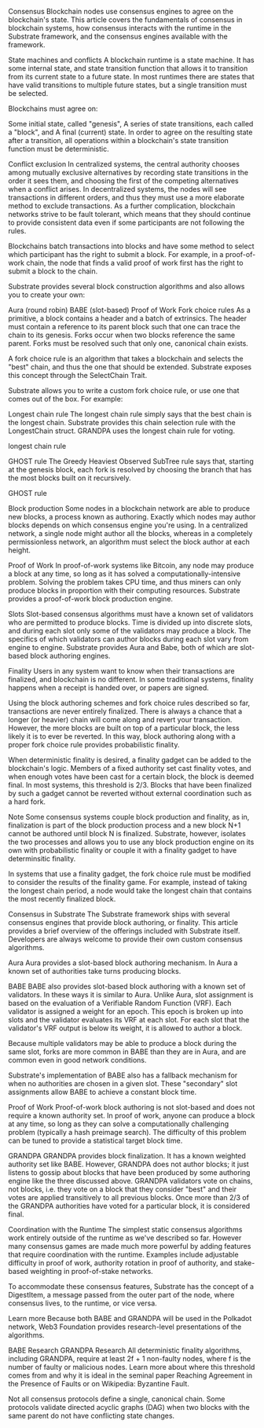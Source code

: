 Consensus
Blockchain nodes use consensus engines to agree on the blockchain's state. This article covers the fundamentals of consensus in blockchain systems, how consensus interacts with the runtime in the Substrate framework, and the consensus engines available with the framework.

State machines and conflicts
A blockchain runtime is a state machine. It has some internal state, and state transition function that allows it to transition from its current state to a future state. In most runtimes there are states that have valid transitions to multiple future states, but a single transition must be selected.

Blockchains must agree on:

Some initial state, called "genesis",
A series of state transitions, each called a "block", and
A final (current) state.
In order to agree on the resulting state after a transition, all operations within a blockchain's state transition function must be deterministic.

Conflict exclusion
In centralized systems, the central authority chooses among mutually exclusive alternatives by recording state transitions in the order it sees them, and choosing the first of the competing alternatives when a conflict arises. In decentralized systems, the nodes will see transactions in different orders, and thus they must use a more elaborate method to exclude transactions. As a further complication, blockchain networks strive to be fault tolerant, which means that they should continue to provide consistent data even if some participants are not following the rules.

Blockchains batch transactions into blocks and have some method to select which participant has the right to submit a block. For example, in a proof-of-work chain, the node that finds a valid proof of work first has the right to submit a block to the chain.

Substrate provides several block construction algorithms and also allows you to create your own:

Aura (round robin)
BABE (slot-based)
Proof of Work
Fork choice rules
As a primitive, a block contains a header and a batch of extrinsics. The header must contain a reference to its parent block such that one can trace the chain to its genesis. Forks occur when two blocks reference the same parent. Forks must be resolved such that only one, canonical chain exists.

A fork choice rule is an algorithm that takes a blockchain and selects the "best" chain, and thus the one that should be extended. Substrate exposes this concept through the SelectChain Trait.

Substrate allows you to write a custom fork choice rule, or use one that comes out of the box. For example:

Longest chain rule
The longest chain rule simply says that the best chain is the longest chain. Substrate provides this chain selection rule with the LongestChain struct. GRANDPA uses the longest chain rule for voting.

longest chain rule

GHOST rule
The Greedy Heaviest Observed SubTree rule says that, starting at the genesis block, each fork is resolved by choosing the branch that has the most blocks built on it recursively.

GHOST rule

Block production
Some nodes in a blockchain network are able to produce new blocks, a process known as authoring. Exactly which nodes may author blocks depends on which consensus engine you're using. In a centralized network, a single node might author all the blocks, whereas in a completely permissionless network, an algorithm must select the block author at each height.

Proof of Work
In proof-of-work systems like Bitcoin, any node may produce a block at any time, so long as it has solved a computationally-intensive problem. Solving the problem takes CPU time, and thus miners can only produce blocks in proportion with their computing resources. Substrate provides a proof-of-work block production engine.

Slots
Slot-based consensus algorithms must have a known set of validators who are permitted to produce blocks. Time is divided up into discrete slots, and during each slot only some of the validators may produce a block. The specifics of which validators can author blocks during each slot vary from engine to engine. Substrate provides Aura and Babe, both of which are slot-based block authoring engines.

Finality
Users in any system want to know when their transactions are finalized, and blockchain is no different. In some traditional systems, finality happens when a receipt is handed over, or papers are signed.

Using the block authoring schemes and fork choice rules described so far, transactions are never entirely finalized. There is always a chance that a longer (or heavier) chain will come along and revert your transaction. However, the more blocks are built on top of a particular block, the less likely it is to ever be reverted. In this way, block authoring along with a proper fork choice rule provides probabilistic finality.

When deterministic finality is desired, a finality gadget can be added to the blockchain's logic. Members of a fixed authority set cast finality votes, and when enough votes have been cast for a certain block, the block is deemed final. In most systems, this threshold is 2/3. Blocks that have been finalized by such a gadget cannot be reverted without external coordination such as a hard fork.

Note
Some consensus systems couple block production and finality, as in, finalization is part of the block production process and a new block N+1 cannot be authored until block N is finalized. Substrate, however, isolates the two processes and allows you to use any block production engine on its own with probabilistic finality or couple it with a finality gadget to have determinsitic finality.

In systems that use a finality gadget, the fork choice rule must be modified to consider the results of the finality game. For example, instead of taking the longest chain period, a node would take the longest chain that contains the most recently finalized block.

Consensus in Substrate
The Substrate framework ships with several consensus engines that provide block authoring, or finality. This article provides a brief overview of the offerings included with Substrate itself. Developers are always welcome to provide their own custom consensus algorithms.

Aura
Aura provides a slot-based block authoring mechanism. In Aura a known set of authorities take turns producing blocks.

BABE
BABE also provides slot-based block authoring with a known set of validators. In these ways it is similar to Aura. Unlike Aura, slot assignment is based on the evaluation of a Verifiable Random Function (VRF). Each validator is assigned a weight for an epoch. This epoch is broken up into slots and the validator evaluates its VRF at each slot. For each slot that the validator's VRF output is below its weight, it is allowed to author a block.

Because multiple validators may be able to produce a block during the same slot, forks are more common in BABE than they are in Aura, and are common even in good network conditions.

Substrate's implementation of BABE also has a fallback mechanism for when no authorities are chosen in a given slot. These "secondary" slot assignments allow BABE to achieve a constant block time.

Proof of Work
Proof-of-work block authoring is not slot-based and does not require a known authority set. In proof of work, anyone can produce a block at any time, so long as they can solve a computationally challenging problem (typically a hash preimage search). The difficulty of this problem can be tuned to provide a statistical target block time.

GRANDPA
GRANDPA provides block finalization. It has a known weighted authority set like BABE. However, GRANDPA does not author blocks; it just listens to gossip about blocks that have been produced by some authoring engine like the three discussed above. GRANDPA validators vote on chains, not blocks, i.e. they vote on a block that they consider "best" and their votes are applied transitively to all previous blocks. Once more than 2/3 of the GRANDPA authorities have voted for a particular block, it is considered final.

Coordination with the Runtime
The simplest static consensus algorithms work entirely outside of the runtime as we've described so far. However many consensus games are made much more powerful by adding features that require coordination with the runtime. Examples include adjustable difficulty in proof of work, authority rotation in proof of authority, and stake-based weighting in proof-of-stake networks.

To accommodate these consensus features, Substrate has the concept of a DigestItem, a message passed from the outer part of the node, where consensus lives, to the runtime, or vice versa.

Learn more
Because both BABE and GRANDPA will be used in the Polkadot network, Web3 Foundation provides research-level presentations of the algorithms.

BABE Research
GRANDPA Research
All deterministic finality algorithms, including GRANDPA, require at least 2f + 1 non-faulty nodes, where f is the number of faulty or malicious nodes. Learn more about where this threshold comes from and why it is ideal in the seminal paper Reaching Agreement in the Presence of Faults or on Wikipedia: Byzantine Fault.

Not all consensus protocols define a single, canonical chain. Some protocols validate directed acyclic graphs (DAG) when two blocks with the same parent do not have conflicting state changes.